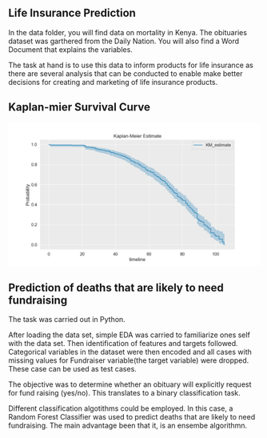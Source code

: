 ## Life Insurance Prediction

In the data folder, you will find data on mortality in Kenya.
The obituaries dataset was garthered from the Daily Nation.
You will also find a Word Document that explains the variables.

The task at hand is to use this data to inform products for life insurance as there are
several analysis that can be conducted to enable make better decisions for creating and
marketing of life insurance products.

## Kaplan-mier Survival Curve
![alt text](images/Kaplan-meier_Survival_Curve.png "Kaplan-meier Survival Curve")


## Prediction of deaths that are likely to need fundraising
The task was carried out in Python.

After loading the data set, simple EDA was carried to familiarize ones self with  the data set.
Then identification of features and targets followed.
Categorical variables in the dataset were then encoded and all cases with missing values for
Fundraiser variable(the target variable) were dropped. These case can be used as test cases.

The objective was to determine whether an obituary will explicitly request for fund raising
(yes/no). This translates to a binary classification task.

Different classification algotithms could be employed. In this case, a Random Forest Classifier
was used to predict deaths that are likely to need fundraising. The main advantage been that it,
is an ensembe algorithmn.

